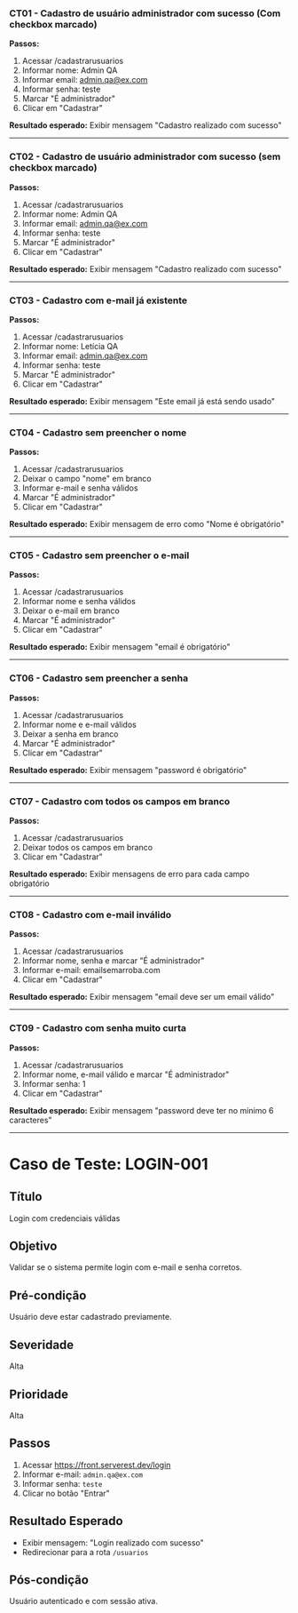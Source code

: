 
### CT01 - Cadastro de usuário administrador com sucesso (Com checkbox marcado)
**Passos:**
1. Acessar /cadastrarusuarios
2. Informar nome: Admin QA
3. Informar email: admin.qa@ex.com
4. Informar senha: teste
5. Marcar "É administrador"
6. Clicar em "Cadastrar"

**Resultado esperado:** Exibir mensagem "Cadastro realizado com sucesso"

---

### CT02 - Cadastro de usuário administrador com sucesso (sem checkbox marcado)
**Passos:**
1. Acessar /cadastrarusuarios
2. Informar nome: Admin QA
3. Informar email: admin.qa@ex.com
4. Informar senha: teste
5. Marcar "É administrador"
6. Clicar em "Cadastrar"

**Resultado esperado:** Exibir mensagem "Cadastro realizado com sucesso"

---

### CT03 - Cadastro com e-mail já existente
**Passos:**
1. Acessar /cadastrarusuarios
2. Informar nome: Letícia QA
3. Informar email: admin.qa@ex.com
4. Informar senha: teste
5. Marcar "É administrador"
6. Clicar em "Cadastrar"

**Resultado esperado:** Exibir mensagem "Este email já está sendo usado"

---

### CT04 - Cadastro sem preencher o nome
**Passos:**
1. Acessar /cadastrarusuarios
2. Deixar o campo "nome" em branco
3. Informar e-mail e senha válidos
4. Marcar "É administrador"
5. Clicar em "Cadastrar"

**Resultado esperado:** Exibir mensagem de erro como "Nome é obrigatório"

---

### CT05 - Cadastro sem preencher o e-mail
**Passos:**
1. Acessar /cadastrarusuarios
2. Informar nome e senha válidos
3. Deixar o e-mail em branco
4. Marcar "É administrador"
5. Clicar em "Cadastrar"

**Resultado esperado:** Exibir mensagem "email é obrigatório"

---

### CT06 - Cadastro sem preencher a senha
**Passos:**
1. Acessar /cadastrarusuarios
2. Informar nome e e-mail válidos
3. Deixar a senha em branco
4. Marcar "É administrador"
5. Clicar em "Cadastrar"

**Resultado esperado:** Exibir mensagem "password é obrigatório"

---

### CT07 - Cadastro com todos os campos em branco
**Passos:**
1. Acessar /cadastrarusuarios
2. Deixar todos os campos em branco
3. Clicar em "Cadastrar"

**Resultado esperado:** Exibir mensagens de erro para cada campo obrigatório

---

### CT08 - Cadastro com e-mail inválido
**Passos:**
1. Acessar /cadastrarusuarios
2. Informar nome, senha e marcar "É administrador"
3. Informar e-mail: emailsemarroba.com
4. Clicar em "Cadastrar"

**Resultado esperado:** Exibir mensagem "email deve ser um email válido"

---

### CT09 - Cadastro com senha muito curta
**Passos:**
1. Acessar /cadastrarusuarios
2. Informar nome, e-mail válido e marcar "É administrador"
3. Informar senha: 1
4. Clicar em "Cadastrar"

**Resultado esperado:** Exibir mensagem "password deve ter no mínimo 6 caracteres"

---

# Caso de Teste: LOGIN-001

## Título
Login com credenciais válidas

## Objetivo
Validar se o sistema permite login com e-mail e senha corretos.

## Pré-condição
Usuário deve estar cadastrado previamente.

## Severidade
Alta

## Prioridade
Alta

## Passos

1. Acessar https://front.serverest.dev/login  
2. Informar e-mail: `admin.qa@ex.com`  
3. Informar senha: `teste`  
4. Clicar no botão "Entrar"

## Resultado Esperado
- Exibir mensagem: "Login realizado com sucesso"
- Redirecionar para a rota `/usuarios`

## Pós-condição
Usuário autenticado e com sessão ativa.

